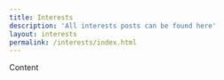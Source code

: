 ```yaml
---
title: Interests
description: 'All interests posts can be found here'
layout: interests
permalink: /interests/index.html
---
```


Content